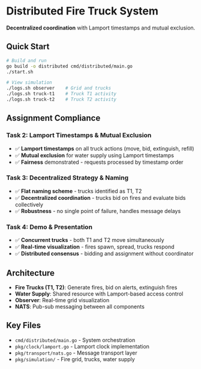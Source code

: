 # Distributed Fire Truck System

**Decentralized coordination** with Lamport timestamps and mutual exclusion.

## Quick Start

```bash
# Build and run
go build -o distributed cmd/distributed/main.go
./start.sh

# View simulation
./logs.sh observer    # Grid and trucks
./logs.sh truck-t1    # Truck T1 activity
./logs.sh truck-t2    # Truck T2 activity
```

## Assignment Compliance

### Task 2: Lamport Timestamps & Mutual Exclusion
- ✅ **Lamport timestamps** on all truck actions (move, bid, extinguish, refill)
- ✅ **Mutual exclusion** for water supply using Lamport timestamps
- ✅ **Fairness** demonstrated - requests processed by timestamp order

### Task 3: Decentralized Strategy & Naming
- ✅ **Flat naming scheme** - trucks identified as T1, T2
- ✅ **Decentralized coordination** - trucks bid on fires and evaluate bids collectively
- ✅ **Robustness** - no single point of failure, handles message delays

### Task 4: Demo & Presentation
- ✅ **Concurrent trucks** - both T1 and T2 move simultaneously
- ✅ **Real-time visualization** - fires spawn, spread, trucks respond
- ✅ **Distributed consensus** - bidding and assignment without coordinator

## Architecture

- **Fire Trucks (T1, T2)**: Generate fires, bid on alerts, extinguish fires
- **Water Supply**: Shared resource with Lamport-based access control
- **Observer**: Real-time grid visualization
- **NATS**: Pub-sub messaging between all components

## Key Files

- `cmd/distributed/main.go` - System orchestration
- `pkg/clock/lamport.go` - Lamport clock implementation
- `pkg/transport/nats.go` - Message transport layer
- `pkg/simulation/` - Fire grid, trucks, water supply
